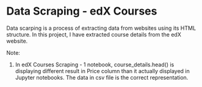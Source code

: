 # Data Scraping - edX Courses

Data scarping is a process of extracting data from websites using its HTML structure. In this project, I have extracted course details from the edX website.

Note:

1. In edX Courses Scraping - 1 notebook, course_details.head() is displaying different result in Price column than it actually displayed in Jupyter notebooks. The data in csv file is the correct representation.  